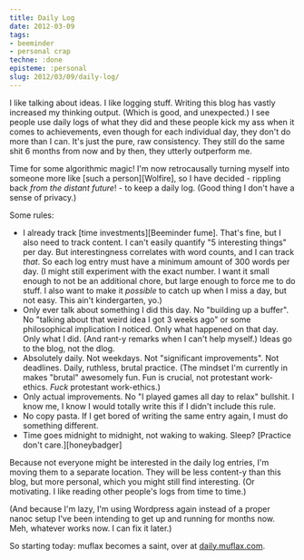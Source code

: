 ```yaml
---
title: Daily Log
date: 2012-03-09
tags:
- beeminder
- personal crap
techne: :done
episteme: :personal
slug: 2012/03/09/daily-log/
---
```


I like talking about ideas. I like logging stuff. Writing this blog has vastly increased my thinking output. (Which is good, and unexpected.) I see people use daily logs of what they did and these people kick my ass when it comes to achievements, even though for each individual day, they don't do more than I can. It's just the pure, raw consistency. They still do the same shit 6 months from now and by then, they utterly outperform me.

Time for some algorithmic magic! I'm now retrocausally turning myself into someone more like [such a person][Wolfire], so I have decided - rippling back *from the distant future*! - to keep a daily log. (Good thing I don't have a sense of privacy.)

Some rules:

- I already track [time investments][Beeminder fume]. That's fine, but I also need to track content. I can't easily quantify "5 interesting things" per day. But interestingness correlates with word counts, and I can track *that*. So each log entry must have a minimum amount of 300 words per day. (I might still experiment with the exact number. I want it small enough to not be an additional chore, but large enough to force me to do stuff. I also want to make it *possible* to catch up when I miss a day, but not easy. This ain't kindergarten, yo.)
- Only ever talk about something I did this day. No "building up a buffer". No "talking about that weird idea I got 3 weeks ago" or some philosophical implication I noticed. Only what happened on that day. Only what I did. (And rant-y remarks when I can't help myself.) Ideas go to the blog, not the dlog.
- Absolutely daily. Not weekdays. Not "significant improvements". Not deadlines. Daily, ruthless, brutal practice. (The mindset I'm currently in makes "brutal" awesomely fun. Fun is crucial, not protestant work-ethics. *Fuck* protestant work-ethics.)
- Only actual improvements. No "I played games all day to relax" bullshit. I know me, I know I would totally write this if I didn't include this rule.
- No copy pasta. If I get bored of writing the same entry again, I must do something different.
- Time goes midnight to midnight, not waking to waking. Sleep? [Practice don't care.][honeybadger]

Because not everyone might be interested in the daily log entries, I'm moving them to a separate location. They will be less content-y than this blog, but more personal, which you might still find interesting. (Or motivating. I like reading other people's logs from time to time.)

(And because I'm lazy, I'm using Wordpress again instead of a proper nanoc setup I've been intending to get up and running for months now. Meh, whatever works now. I can fix it later.)

So starting today: muflax becomes a saint, over at [daily.muflax.com](http://daily.muflax.com/).
